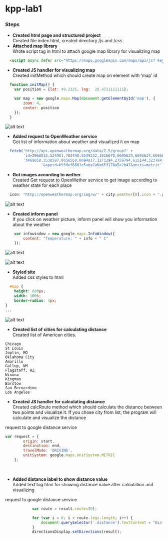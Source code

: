 # kpp-lab1
### Steps

- **Created html page and structured project**<br>Created file index.html, created directory /js and /css
- **Attached map library**<br>Wrote script tag in html to attach google map library for visualizing map

```html
  <script async defer src="https://maps.googleapis.com/maps/api/js? key=AIzaSyBPJtLpz0bdOFx1UH6Lyj5HIX7zBUbA0Zg&callback=initMap"></script>
```
- **Created JS handler for visualizing map**<br>Created initMethod which should create map on element with 'map' id

```javascript
  function initMap() {
    var position = {lat: 49.2325, lng:  28.4711111111};

    var map = new google.maps.Map(document.getElementById('map'), {
        zoom: 4,
        center: position
    });
  }

  ```

![alt text](https://i.imgur.com/pECIULs.png?2)
<br>
  
- **Added request to OpenWeather service**<br>Got list of information about weather and visualized it on map

```javascript
  fetch('http://api.openweathermap.org/data/2.5/group?' +
        'id=2968815,524901,703448,5549222,1816670,6695624,6695624,6695624,6359304,' +
        '3469058,3530597,6058560,6094817,1273294,2759794,625144,323784,1070940,3435910' +
                '&appid=b55def6801e5aba7a6a653178a5a2b47&units=metric')
  ```
  
- **Got images according to wether**<br>Created Get request to OpenWether service to get image according to weather state for each place

```javascript
  icon: "http://openweathermap.org/img/w/" + city.weather[0].icon + ".png"
```


![alt text](https://i.imgur.com/3CbL8kl.png?1)
<br>

- **Created inform panel**<br>If you click on weather picture, inform panel will show you information about the weather

```javascript
    var infowindow = new google.maps.InfoWindow({
        content: "Temperature: " + info + " C"
    });
 ```

![alt text](https://i.imgur.com/cJwSTcF.png?1)


![alt text](https://i.imgur.com/dxYx4Gb.png?1)
<br>

- **Styled site**<br> Added css styles to html

```css
  #map {
    height: 600px;
    width: 100%;
    border-radius: 4px;
}
...
```

![alt text](https://i.imgur.com/79cS6BB.png?1)
<br>

- **Created list of cities for calculating distance**<br>Created list of American cities.
```text
Chicago
St Louis
Joplin, MO
Oklahoma City
Amarillo
Gallup, NM
Flagstaff, AZ
Winona
Kingman
Barstow
San Bernardino
Los Angeles

  ```

- **Created JS handler for calculating distance**<br>Created calcRoute method which should calculate the distance between two points and visualize it. If you chose city from list, the program will calculate and visualize the distance

request to google distance service
```javascript
var request = {
        origin: start,
        destination: end,
        travelMode: 'DRIVING',
        unitSystem: google.maps.UnitSystem.METRIC
    };

  ```


<br>

- **Added distance label to show distance value**<br>Added text tag html for showing distance value after calculation and visualizing

request to google distance service
```javascript
            var route = result.routes[0];

            for (var i = 0; i < route.legs.length; i++) {
                document.querySelector('.distance').textContent = "Distance: " + route.legs[i].distance.text;
            }
            directionsDisplay.setDirections(result);

  ```


<br>
  
